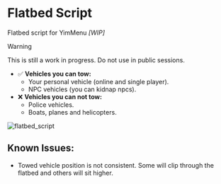 # Flatbed Script
Flatbed script for YimMenu _[WIP]_
> [!WARNING]
> This is still a work in progress. Do not use in public sessions.

- ✅ **Vehicles you can tow:**
  - Your personal vehicle (online and single player).
  - NPC vehicles (you can kidnap npcs).
- ❌ **Vehicles you can not tow:**
  - Police vehicles.
  - Boats, planes and helicopters.

![flatbed_script](https://github.com/xesdoog/Flatbed-Script/assets/66764345/057769e4-70f0-4ace-8f57-b48be082d1ab)

## Known Issues:
- Towed vehicle position is not consistent. Some will clip through the flatbed and others will sit higher.
